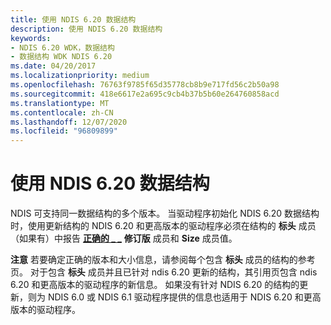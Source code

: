 ```yaml
---
title: 使用 NDIS 6.20 数据结构
description: 使用 NDIS 6.20 数据结构
keywords:
- NDIS 6.20 WDK，数据结构
- 数据结构 WDK NDIS 6.20
ms.date: 04/20/2017
ms.localizationpriority: medium
ms.openlocfilehash: 76763f9785f65d35778cb8b9e717fd56c2b50a98
ms.sourcegitcommit: 418e6617e2a695c9cb4b37b5b60e264760858acd
ms.translationtype: MT
ms.contentlocale: zh-CN
ms.lasthandoff: 12/07/2020
ms.locfileid: "96809899"
---
```

# <a name="using-ndis-620-data-structures"></a>使用 NDIS 6.20 数据结构





NDIS 可支持同一数据结构的多个版本。 当驱动程序初始化 NDIS 6.20 数据结构时，使用更新结构的 NDIS 6.20 和更高版本的驱动程序必须在结构的 **标头** 成员（如果有）中报告 [**正确的 \_ \_**](/windows-hardware/drivers/ddi/ntddndis/ns-ntddndis-_ndis_object_header) **修订版** 成员和 **Size** 成员值。

**注意**  若要确定正确的版本和大小信息，请参阅每个包含 **标头** 成员的结构的参考页。 对于包含 **标头** 成员并且已针对 ndis 6.20 更新的结构，其引用页包含 ndis 6.20 和更高版本的驱动程序的新信息。 如果没有针对 NDIS 6.20 的结构的更新，则为 NDIS 6.0 或 NDIS 6.1 驱动程序提供的信息也适用于 NDIS 6.20 和更高版本的驱动程序。

 

 

